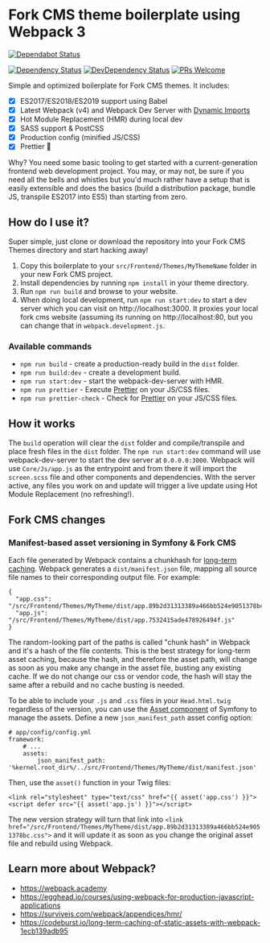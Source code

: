 # Fork CMS theme boilerplate using Webpack 3

[![Dependabot Status](https://api.dependabot.com/badges/status?host=github&repo=jessedobbelaere/fork-cms-webpack-boilerplate)](https://dependabot.com)

[![Dependency Status](http://img.shields.io/david/jessedobbelaere/fork-cms-webpack-boilerplate.svg?style=flat)](https://david-dm.org/jessedobbelaere/fork-cms-webpack-boilerplate#info=dependencies)
[![DevDependency Status](http://img.shields.io/david/dev/jessedobbelaere/fork-cms-webpack-boilerplate.svg?style=flat)](https://david-dm.org/jessedobbelaere/fork-cms-webpack-boilerplate#info=devDependencies)
[![PRs Welcome](https://img.shields.io/badge/PRs-welcome-brightgreen.svg?style=flat)](http://makeapullrequest.com)

Simple and optimized boilerplate for Fork CMS themes. It includes:

-   [x] ES2017/ES2018/ES2019 support using Babel
-   [x] Latest Webpack (v4) and Webpack Dev Server with [Dynamic Imports](https://medium.com/front-end-weekly/webpack-and-dynamic-imports-doing-it-right-72549ff49234)
-   [x] Hot Module Replacement (HMR) during local dev
-   [x] SASS support & PostCSS
-   [x] Production config (minified JS/CSS)
-   [x] Prettier 💄

Why? You need some basic tooling to get started with a current-generation frontend web development project. You may,
or may not, be sure if you need all the bells and whistles but you'd much rather have a setup that is easily extensible
and does the basics (build a distribution package, bundle JS, transpile ES2017 into ES5) than starting from zero.

## How do I use it?

Super simple, just clone or download the repository into your Fork CMS Themes directory and start hacking away!

1. Copy this boilerplate to your `src/Frontend/Themes/MyThemeName` folder in your new Fork CMS project.
2. Install dependencies by running `npm install` in your theme directory.
3. Run `npm run build` and browse to your website.
4. When doing local development, run `npm run start:dev` to start a dev server which you can visit on http://localhost:3000. It proxies your local fork cms website (assuming its running on http://localhost:80, but you can change that in `webpack.development.js`.

### Available commands

-   `npm run build` - create a production-ready build in the `dist` folder.
-   `npm run build:dev` - create a development build.
-   `npm run start:dev` - start the webpack-dev-server with HMR.
-   `npm run prettier` - Execute [Prettier](https://prettier.io/) on your JS/CSS files.
-   `npm run prettier-check` - Check for [Prettier](https://prettier.io/) on your JS/CSS files.

## How it works

The `build` operation will clear the `dist` folder and compile/transpile and place fresh files in the `dist` folder.
The `npm run start:dev` command will use webpack-dev-server to start the dev server at `0.0.0.0:3000`. Webpack will use
`Core/Js/app.js` as the entrypoint and from there it will import the `screen.scss` file and other components and dependencies. With the server active, any files you work on and update will trigger a live update using Hot Module Replacement (no refreshing!).

## Fork CMS changes

### Manifest-based asset versioning in Symfony & Fork CMS

Each file generated by Webpack contains a chunkhash for [long-term caching](https://webpack.js.org/guides/caching/). Webpack generates a `dist/manifest.json` file, mapping all source file names to their corresponding output file. For example:

```
{
  "app.css": "/src/Frontend/Themes/MyTheme/dist/app.89b2d31313389a466bb524e9051378bc.css",
  "app.js": "/src/Frontend/Themes/MyTheme/dist/app.7532415ade478926494f.js"
}
```

The random-looking part of the paths is called "chunk hash" in Webpack and it's a hash of the file contents.
This is the best strategy for long-term asset caching, because the hash, and therefore the asset path, will change
as soon as you make any change in the asset file, busting any existing cache. If we do not change our css or vendor code, the hash will stay the same after a rebuild and no cache busting is needed.

To be able to include your `.js` and `.css` files in your `Head.html.twig` regardless of the version, you can use the
[Asset component](https://symfony.com/components/Asset) of Symfony to manage the assets. Define a new `json_manifest_path` asset config option:

```
# app/config/config.yml
framework:
    # ...
    assets:
        json_manifest_path: '%kernel.root_dir%/../src/Frontend/Themes/MyTheme/dist/manifest.json'
```

Then, use the `asset()` function in your Twig files:

```
<link rel="stylesheet" type="text/css" href="{{ asset('app.css') }}">
<script defer src="{{ asset('app.js') }}"></script>
```

The new version strategy will turn that link into `<link href="/src/Frontend/Themes/MyTheme/dist/app.89b2d31313389a466bb524e9051378bc.css">` and it will update it as soon as you change the original asset file and rebuild using Webpack.

## Learn more about Webpack?

-   https://webpack.academy
-   https://egghead.io/courses/using-webpack-for-production-javascript-applications
-   https://survivejs.com/webpack/appendices/hmr/
-   https://codeburst.io/long-term-caching-of-static-assets-with-webpack-1ecb139adb95
